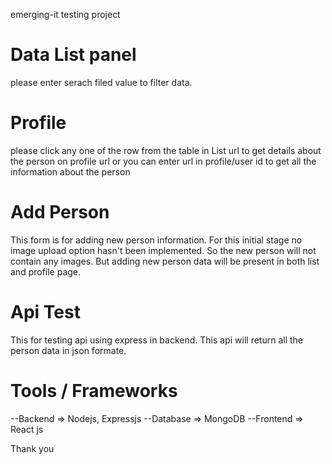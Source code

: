 emerging-it testing project

# Data List panel

please enter serach filed value to filter data.

# Profile

please click any one of the row from the table in List url to get details about the person on profile url
or
you can enter url in profile/user id to get all the information about the person

# Add Person

This form is for adding new person information. For this initial stage no image upload option hasn't been implemented. So the new person will not contain any images. But adding new person data will be present in both list and profile page.

# Api Test

This for testing api using express in backend. This api will return all the person data in json formate.

# Tools / Frameworks

--Backend => Nodejs, Expressjs
--Database => MongoDB
--Frontend => React js

Thank you
